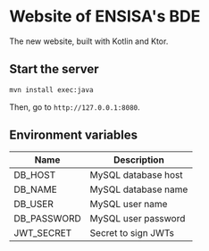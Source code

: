 # Website of ENSISA's BDE

The new website, built with Kotlin and Ktor.

## Start the server

```bash
mvn install exec:java
```

Then, go to `http://127.0.0.1:8080`.

## Environment variables

| Name          | Description         |
| ------------- | ------------------- |
| DB_HOST       | MySQL database host |
| DB_NAME       | MySQL database name |
| DB_USER       | MySQL user name     |
| DB_PASSWORD   | MySQL user password |
| JWT_SECRET    | Secret to sign JWTs |
